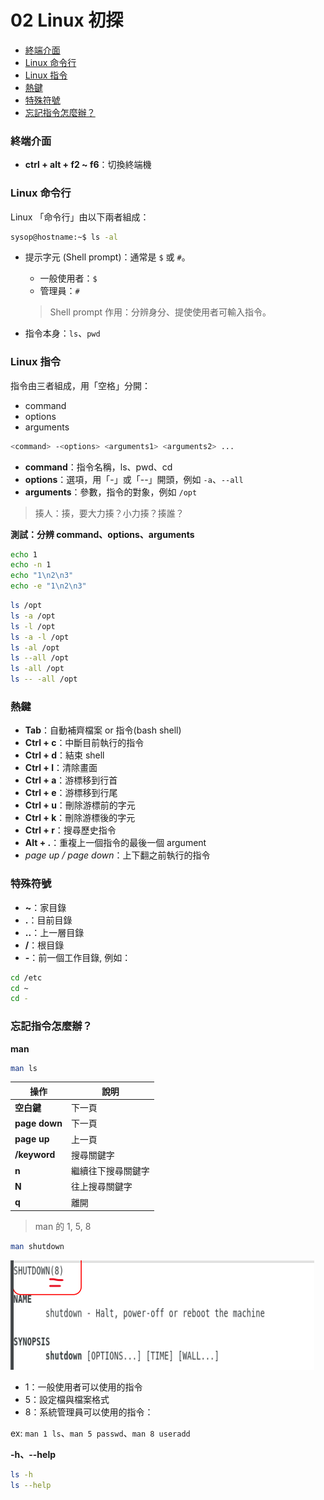 # 02 Linux 初探

* [終端介面](#終端介面)
* [Linux 命令行](#linux-命令行)
* [Linux 指令](#linux-指令)
* [熱鍵](#熱鍵)
* [特殊符號](#特殊符號)
* [忘記指令怎麼辦？](#忘記指令怎麼辦)

### 終端介面

* **ctrl + alt + f2 ~ f6**：切換終端機

### Linux 命令行

Linux 「命令行」由以下兩者組成：

```bash
sysop@hostname:~$ ls -al
```

* 提示字元 (Shell prompt)：通常是 `$` 或 `#`。
  * 一般使用者：`$`
  * 管理員：`#`

  > Shell prompt 作用：分辨身分、提使使用者可輸入指令。

* 指令本身：`ls`、`pwd`

### Linux 指令

指令由三者組成，用「空格」分開：

* command
* options
* arguments

```bash
<command> -<options> <arguments1> <arguments2> ...
```

* **command**：指令名稱，ls、pwd、cd
* **options**：選項，用「-」或「--」開頭，例如 `-a`、`--all`
* **arguments**：參數，指令的對象，例如 `/opt`

> 揍人：揍，要大力揍？小力揍？揍誰？

**測試：分辨 command、options、arguments**

```bash
echo 1
echo -n 1
echo "1\n2\n3"
echo -e "1\n2\n3"
```

```bash
ls /opt
ls -a /opt
ls -l /opt
ls -a -l /opt
ls -al /opt
ls --all /opt
ls -all /opt
ls -- -all /opt
```

### 熱鍵

* **Tab**：自動補齊檔案 or 指令(bash shell)
* **Ctrl + c**：中斷目前執行的指令
* **Ctrl + d**：結束 shell
* **Ctrl + l**：清除畫面
* **Ctrl + a**：游標移到行首
* **Ctrl + e**：游標移到行尾
* **Ctrl + u**：刪除游標前的字元
* **Ctrl + k**：刪除游標後的字元
* **Ctrl + r**：搜尋歷史指令
* **Alt + .**：重複上一個指令的最後一個 argument
* *page up / page down*：上下翻之前執行的指令

### 特殊符號

* **~**：家目錄
* **.**：目前目錄
* **..**：上一層目錄
* **/**：根目錄
* **-**：前一個工作目錄, 例如：
```bash
cd /etc
cd ~
cd -
```

### 忘記指令怎麼辦？

**man**

```bash
man ls
```

| 操作 | 說明 |
| --- | --- |
| **空白鍵** | 下一頁 |
| **page down** | 下一頁 |
| **page up** | 上一頁 |
| **/keyword** | 搜尋關鍵字 |
| **n** | 繼續往下搜尋關鍵字 |
| **N** | 往上搜尋關鍵字 |
| **q** | 離開 |

> man 的 1, 5, 8

```bash 
man shutdown
```
![alt text](image.png)

* 1：一般使用者可以使用的指令
* 5：設定檔與檔案格式
* 8：系統管理員可以使用的指令：

ex: `man 1 ls`、`man 5 passwd`、`man 8 useradd`

**-h、--help**

```bash
ls -h
ls --help
```